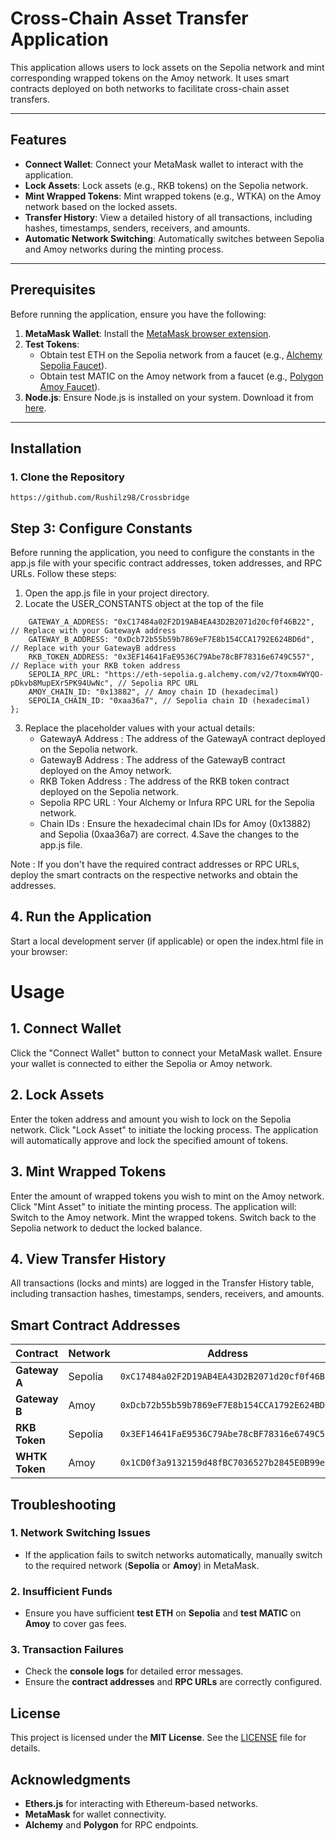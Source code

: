 # **Cross-Chain Asset Transfer Application**

This application allows users to lock assets on the Sepolia network and mint corresponding wrapped tokens on the Amoy network. It uses smart contracts deployed on both networks to facilitate cross-chain asset transfers.

---

## **Features**
- **Connect Wallet**: Connect your MetaMask wallet to interact with the application.
- **Lock Assets**: Lock assets (e.g., RKB tokens) on the Sepolia network.
- **Mint Wrapped Tokens**: Mint wrapped tokens (e.g., WTKA) on the Amoy network based on the locked assets.
- **Transfer History**: View a detailed history of all transactions, including hashes, timestamps, senders, receivers, and amounts.
- **Automatic Network Switching**: Automatically switches between Sepolia and Amoy networks during the minting process.

---

## **Prerequisites**
Before running the application, ensure you have the following:
1. **MetaMask Wallet**: Install the [MetaMask browser extension](https://metamask.io/).
2. **Test Tokens**:
   - Obtain test ETH on the Sepolia network from a faucet (e.g., [Alchemy Sepolia Faucet](https://sepoliafaucet.com/)).
   - Obtain test MATIC on the Amoy network from a faucet (e.g., [Polygon Amoy Faucet](https://faucet.polygon.technology/)).
3. **Node.js**: Ensure Node.js is installed on your system. Download it from [here](https://nodejs.org/).

---

## **Installation**

### 1. Clone the Repository
```https://github.com/Rushilz98/Crossbridge```


## Step 3: Configure Constants
Before running the application, you need to configure the constants in the app.js file with your specific contract addresses, token addresses, and RPC URLs. Follow these steps:

1. Open the app.js file in your project directory.
2. Locate the USER_CONSTANTS object at the top of the file

```const USER_CONSTANTS = {
    GATEWAY_A_ADDRESS: "0xC17484a02F2D19AB4EA43D2B2071d20cf0f46B22", // Replace with your GatewayA address
    GATEWAY_B_ADDRESS: "0xDcb72b55b59b7869eF7E8b154CCA1792E624BD6d", // Replace with your GatewayB address
    RKB_TOKEN_ADDRESS: "0x3EF14641FaE9536C79Abe78cBF78316e6749C557", // Replace with your RKB token address
    SEPOLIA_RPC_URL: "https://eth-sepolia.g.alchemy.com/v2/7toxm4WYQO-pDkvb8MupEXr5PK94UwNc", // Sepolia RPC URL
    AMOY_CHAIN_ID: "0x13882", // Amoy chain ID (hexadecimal)
    SEPOLIA_CHAIN_ID: "0xaa36a7", // Sepolia chain ID (hexadecimal)
};
```
3. Replace the placeholder values with your actual details:
   - GatewayA Address : The address of the GatewayA contract deployed on the Sepolia network.
   - GatewayB Address : The address of the GatewayB contract deployed on the Amoy network.
   - RKB Token Address : The address of the RKB token contract deployed on the Sepolia network.
   - Sepolia RPC URL : Your Alchemy or Infura RPC URL for the Sepolia network.
   - Chain IDs : Ensure the hexadecimal chain IDs for Amoy (0x13882) and Sepolia (0xaa36a7) are correct.
4.Save the changes to the app.js file.

Note : If you don't have the required contract addresses or RPC URLs, deploy the smart contracts on the respective networks and obtain the addresses. 

## 4. Run the Application
Start a local development server (if applicable) or open the index.html file in your browser:


# Usage
   ## 1. Connect Wallet
   Click the "Connect Wallet" button to connect your MetaMask wallet.
   Ensure your wallet is connected to either the Sepolia or Amoy network.
  ## 2. Lock Assets
   Enter the token address and amount you wish to lock on the Sepolia network.
   Click "Lock Asset" to initiate the locking process.
   The application will automatically approve and lock the specified amount of tokens.
   ## 3. Mint Wrapped Tokens
   Enter the amount of wrapped tokens you wish to mint on the Amoy network.
   Click "Mint Asset" to initiate the minting process.
   The application will:
   Switch to the Amoy network.
   Mint the wrapped tokens.
   Switch back to the Sepolia network to deduct the locked balance.
   ## 4. View Transfer History
   All transactions (locks and mints) are logged in the Transfer History table, including transaction hashes, timestamps, senders, receivers, and amounts.


   ## Smart Contract Addresses

| Contract    | Network | Address |
|------------|---------|----------------------------------|
| **Gateway A** | Sepolia | `0xC17484a02F2D19AB4EA43D2B2071d20cf0f46B22` |
| **Gateway B** | Amoy    | `0xDcb72b55b59b7869eF7E8b154CCA1792E624BD6d` |
| **RKB Token** | Sepolia | `0x3EF14641FaE9536C79Abe78cBF78316e6749C557` |
| **WHTK Token** | Amoy | `0x1CD0f3a9132159d48fBC7036527b2845E0B99eC9` |

## Troubleshooting

### 1. Network Switching Issues  
- If the application fails to switch networks automatically, manually switch to the required network (**Sepolia** or **Amoy**) in MetaMask.  

### 2. Insufficient Funds  
- Ensure you have sufficient **test ETH** on **Sepolia** and **test MATIC** on **Amoy** to cover gas fees.  

### 3. Transaction Failures  
- Check the **console logs** for detailed error messages.  
- Ensure the **contract addresses** and **RPC URLs** are correctly configured.

## License
This project is licensed under the **MIT License**. See the [LICENSE](LICENSE) file for details.

## Acknowledgments
- **Ethers.js** for interacting with Ethereum-based networks.  
- **MetaMask** for wallet connectivity.  
- **Alchemy** and **Polygon** for RPC endpoints.  

